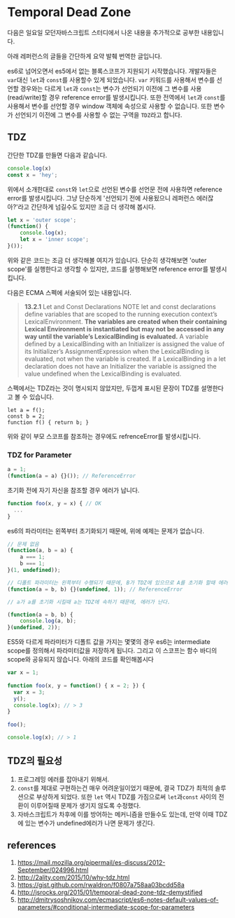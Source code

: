 # Temporal Dead Zone

다음은 일요일 모던자바스크립트 스터디에서 나온 내용을 추가적으로 공부한 내용입니다.

아래 레퍼런스의 글들을 간단하게 요약 발췌 번역한 글입니다.

es6로 넘어오면서 es5에서 없는 블록스코프가 지원되기 시작했습니다. 개발자들은 `var`대신 `let`과 `const`를 사용할수 있게 되었습니다. `var` 키워드를 사용해서 변수를 선언할 경우와는 다르게 `let`과 `const`는 변수가 선언되기 이전에 그 변수를 사용(read/write)할 경우 reference error를 발생시킵니다. 또한 전역에서 `let`과 `const`를 사용해서 변수를 선언할 경우 window 객체에 속성으로 사용할 수 없습니다. 또한 변수가 선언되기 이전에 그 변수를 사용할 수 없는 구역을 `TDZ`라고 합니다.

## TDZ

간단한 TDZ를 만들면 다음과 같습니다.

```js
console.log(x)
const x = 'hey';
```

위에서 소개한대로 `const`와 `let`으로 선언된 변수를 선언문 전에 사용하면 reference error를 발생시킵니다. 그냥 단순하게 '선언되기 전에 사용됬으니 레퍼런스 에러잖아?'라고 간단하게 넘길수도 있지만 조금 더 생각해 봅시다.

```js
let x = 'outer scope';
(function() {
    console.log(x);
    let x = 'inner scope';
}());
```

위와 같은 코드는 조금 더 생각해볼 여지가 있습니다. 단순히 생각해보면 'outer scope'를 실행한다고 생각할 수 있지만, 코드를 실행해보면 reference error를 발생시킵니다. 

다음은 ECMA 스펙에 서술되어 있는 내용입니다.

> **13.2.1** Let and Const Declarations
NOTE let and const declarations define variables that are scoped to the running execution context’s LexicalEnvironment. **The variables are created when their containing Lexical Environment is instantiated but may not be accessed in any way until the variable’s LexicalBinding is evaluated.** A variable defined by a LexicalBinding with an Initializer is assigned the value of its Initializer’s AssignmentExpression when the LexicalBinding is evaluated, not when the variable is created. If a LexicalBinding in a let declaration does not have an Initializer the variable is assigned the value undefined when the LexicalBinding is evaluated.

스펙에서는 TDZ라는 것이 명시되지 않았지만, 두껍게 표시된 문장이 TDZ를 설명한다고 볼 수 있습니다.

```
let a = f();
const b = 2;
function f() { return b; }
```

위와 같이 부모 스코프를 참조하는 경우에도 refrenceError를 발생시킵니다.


### TDZ for Parameter

```js
a = 1;
(function(a = a) {}()); // ReferenceError
```

초기화 전에 자기 자신을 참조할 경우 에러가 납니다.

```js
function foo(x, y = x) { // OK
  ...
}
```

es6의 파라미터는 왼쪽부터 초기화되기 때문에, 위에 예제는 문제가 없습니다.

```js
// 문제 없음
(function(a, b = a) {
    a === 1;
    b === 1;
}(1, undefined));

// 디폴트 파라미터는 왼쪽부터 수행되기 때문에, B가 TDZ에 있으므로 A를 초기화 할때 에러가 난다.
(function(a = b, b) {}(undefined, 1)); // ReferenceError

// a가 a를 초기화 시킬때 a는 TDZ에 속하기 때문에, 에러가 난다. 

(function(a = b, b) {
    console.log(a, b);
}(undefined, 2));
```

ES5와 다르게 파라미터가 디폴트 값을 가지는 몇몇의 경우 es6는 intermediate scope를 정의해서 파라미터값을 저장하게 됩니다. 그리고 이 스코프는 함수 바디의 scope와 공유되지 않습니다. 아래의 코드를 확인해봅시다

```js
var x = 1;
 
function foo(x, y = function() { x = 2; }) {
  var x = 3;
  y();
  console.log(x); // > 3
}
 
foo();

console.log(x); // > 1
```

## TDZ의 필요성

1. 프로그레밍 에러를 잡아내기 위해서.
2. `const`를 제대로 구현하는건 매우 어려운일이었기 때문에, 결국 TDZ가 최적의 솔루션으로 부상하게 되었다. 또한 `let` 역시 TDZ를 가짐으로써 `let`과`const` 사이의 전환이 이루어질때 문제가 생기지 않도록 수정했다. 
3. 자바스크립트가 차후에 이를 방어하는 메커니즘을 만들수도 있는데, 만약 이때 TDZ에 있는 변수가 undefined에러가 나면 문제가 생긴다.

## references

1. https://mail.mozilla.org/pipermail/es-discuss/2012-September/024996.html
2. http://2ality.com/2015/10/why-tdz.html
3. https://gist.github.com/rwaldron/f0807a758aa03bcdd58a
4. http://jsrocks.org/2015/01/temporal-dead-zone-tdz-demystified
5. http://dmitrysoshnikov.com/ecmascript/es6-notes-default-values-of-parameters/#conditional-intermediate-scope-for-parameters
